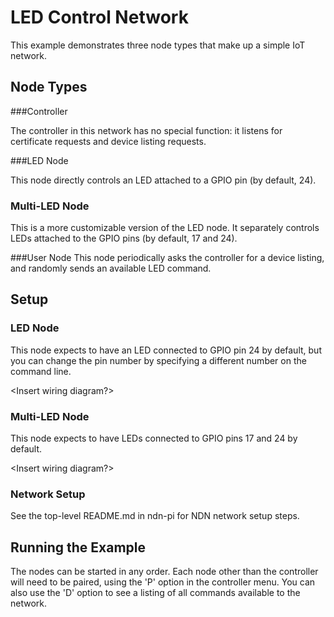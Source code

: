 LED Control Network
===================


This example demonstrates three node types that make up a simple IoT network. 

Node Types
----------

###Controller

The controller in this network has no special function: it listens for certificate requests and device listing requests.

###LED Node
    
This node directly controls an LED attached to a GPIO pin (by default, 24).

### Multi-LED Node
This is a more customizable version of the LED node. It separately controls LEDs attached to the GPIO pins 
(by default, 17 and 24).

###User Node
This node periodically asks the controller for a device listing, and randomly sends an available LED command.

Setup
-------

### LED Node
This node expects to have an LED connected to GPIO pin 24 by default, but you can change the pin number by
specifying a different number on the command line. 

<Insert wiring diagram?>

### Multi-LED Node
This node expects to have LEDs connected to GPIO pins 17 and 24 by default. 

<Insert wiring diagram?>

### Network Setup      
See the top-level README.md in ndn-pi for NDN network setup steps.    

Running the Example
-------------------
The nodes can be started in any order. Each node other than the controller will need to be paired, using the 'P' option in the controller menu.
You can also use the 'D' option to see a listing of all commands available to the network.

